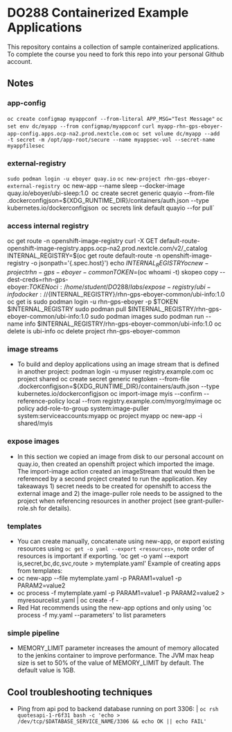 # DO288 Containerized Example Applications

This repository contains a collection of sample containerized applications.  To complete the course you need to fork this repo into your personal Github account.

## Notes
### app-config
`oc create configmap myappconf --from-literal APP_MSG="Test Message"`
`oc set env dc/myapp --from configmap/myappconf`
`curl myapp-rhn-gps-eboyer-app-config.apps.ocp-na2.prod.nextcle.com`
`oc set volume dc/myapp --add -t secret -m /opt/app-root/secure --name myappsec-vol --secret-name myappfilesec`

### external-registry
`sudo podman login -u eboyer quay.io`
`oc new-project rhn-gps-eboyer-external-registry
`oc new-app --name sleep --docker-image quay.io/eboyer/ubi-sleep:1.0`
`oc create secret generic quayio --from-file .dockerconfigjson=${XDG_RUNTIME_DIR}/containers/auth.json --type kubernetes.io/dockerconfigjson`
`oc secrets link default quayio --for pull`

### access internal registry
oc get route -n openshift-image-registry
curl -X GET default-route-openshift-image-registry.apps.ocp-na2.prod.nextcle.com/v2/_catalog 
INTERNAL_REGISTRY=$(oc get route default-route -n openshift-image-registry -o jsonpath='{.spec.host}')
echo $INTERNAL_REGISTRY 
oc new-project rhn-gps-eboyer-common
TOKEN=$(oc whoami -t)
skopeo copy --dest-creds=rhn-gps-eboyer:${TOKEN} oci:/home/student/DO288/labs/expose-registry/ubi-info docker://${INTERNAL_REGISTRY}/rhn-gps-eboyer-common/ubi-info:1.0
oc get is
sudo podman login -u rhn-gps-eboyer -p $TOKEN $INTERNAL_REGISTRY
sudo podman pull $INTERNAL_REGISTRY/rhn-gps-eboyer-common/ubi-info:1.0
sudo podman images
sudo podman run --name info $INTERNAL_REGISTRY/rhn-gps-eboyer-common/ubi-info:1.0
oc delete is ubi-info
oc delete project rhn-gps-eboyer-common

### image streams
- To build and deploy applications using an image stream that is defined in another project:
podman login -u myuser registry.example.com
oc project shared
oc create secret generic regtoken --from-file .dockerconfigjson=${XDG_RUNTIME_DIR}/containers/auth.json --type kubernetes.io/dockerconfigjson
oc import-image myis --confirm --reference-policy local --from registry.example.com/myorg/myimage
oc policy add-role-to-group system:image-puller system:serviceaccounts:myapp
oc project myapp
oc new-app -i shared/myis

### expose images
- In this section we copied an image from disk to our personal account on quay.io, then created an openshift project which imported the image. The import-image action created an imageStream that would then be referenced by a second project created to run the application. Key takeaways 1) secret needs to be created for openshift to access the external image and 2) the image-puller role needs to be assigned to the project when referencing resources in another project (see grant-puller-role.sh for details).

### templates
- You can create manually, concatenate using new-app, or export existing resources using `oc get -o yaml --export <resources>`, note order of resources is important if exporting.
'oc get -o yaml --export is,secret,bc,dc,svc,route > mytemplate.yaml'
Example of creating apps from templates:
- oc new-app --file mytemplate.yaml -p PARAM1=value1 -p PARAM2=value2
- oc process -f mytemplate.yaml -p PARAM1=value1 -p PARAM2=value2 > myresourcelist.yaml | oc create -f -
- Red Hat recommends using the new-app options and only using 'oc process -f my.yaml --parameters' to list parameters

### simple pipeline
- MEMORY_LIMIT parameter increases the amount of memory allocated to the jenkins container to improve performance. The JVM max heap size is set to 50% of the value of MEMORY_LIMIT by default. The default value is 1GB.
## Cool troubleshooting techniques
- Ping from api pod to backend database running on port 3306: 
| `oc rsh quotesapi-1-r6f31 bash -c 'echo > /dev/tcp/$DATABASE_SERVICE_NAME/3306 && echo OK || echo FAIL'`
